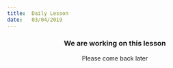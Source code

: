 ```yaml
---
title:  Daily Lesson
date:   03/04/2019
---
```


### <center>We are working on this lesson</center>
<center>Please come back later</center>